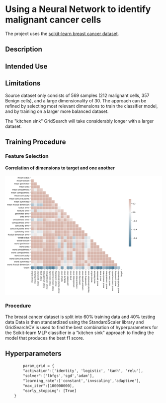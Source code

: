 # Using a Neural Network to identify malignant cancer cells

The project uses the [scikit-learn breast cancer dataset](https://scikit-learn.org/stable/modules/generated/sklearn.datasets.load_breast_cancer.html#sklearn.datasets.load_breast_cancer).

## Description




## Intended Use

## Limitations
Source dataset only consists of 569 samples (212 malignant cells, 357 Benign cells), and a large dimensionality of 30.
The approach can be refined by selecting most relevant dimensions to train the classifier model, and by training on a larger more balanced dataset.

The "kitchen sink" GridSearch will take considerably longer with a larger dataset.

## Training Procedure

### Feature Selection

#### Correlation of dimensions to target and one another
![image](correlation.png)




### Procedure

The breast cancer dataset is split into 60% training data and 40% testing data
Data is then standardized using the StandardScaler library and GridSearchCV is used to find the best combination of hyperparameters for the Scikit-learn MLP classifier in a "kitchen sink" approach to finding the model that produces the best f1 score.

## Hyperparameters

```
        param_grid = {
        "activation":['identity', 'logistic', 'tanh', 'relu'],
        "solver":['lbfgs','sgd','adam'],
        "learning_rate":['constant','invscaling','adaptive'],
        "max_iter":[100000000],
        "early_stopping": [True]
    }
```

